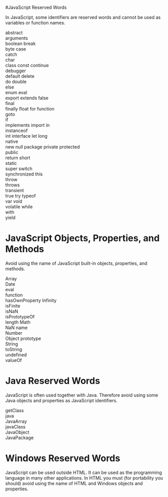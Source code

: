 #JavaScript Reserved Words

In JavaScript, some identifiers are reserved words and cannot be used as variables or function names.

abstract	
arguments	
boolean	
break	
byte
case	
catch	
char	
class
const
continue	
debugger	
default	
delete	
do
double	
else	
enum
eval	
export
extends
false	
final	
finally	
float
for	
function	
goto	
if	
implements
import
in	
instanceof	
int	
interface
let	
long	
native	
new	
null
package	
private	
protected	
public	
return
short	
static	
super
switch	
synchronized
this	
throw	
throws	
transient	
true
try	
typeof	
var	
void	
volatile
while	
with	
yield

# JavaScript Objects, Properties, and Methods

Avoid using the name of JavaScript built-in objects, properties, and methods.

Array	
Date	
eval	
function	
hasOwnProperty
Infinity	
isFinite	
isNaN	
isPrototypeOf	
length
Math	
NaN	
name	
Number	
Object
prototype	
String	
toString	
undefined	
valueOf

# Java Reserved Words
JavaScript is often used together with Java. Therefore avoid using some Java objects and properties as JavaScript identifiers.

getClass	
java	
JavaArray	
javaClass	
JavaObject	
JavaPackage

# Windows Reserved Words

JavaScript can be used outside HTML. It can be used as the programming language in many other applications. In HTML you must 
(for portability you should) avoid using the name of HTML and Windows objects and properties.













